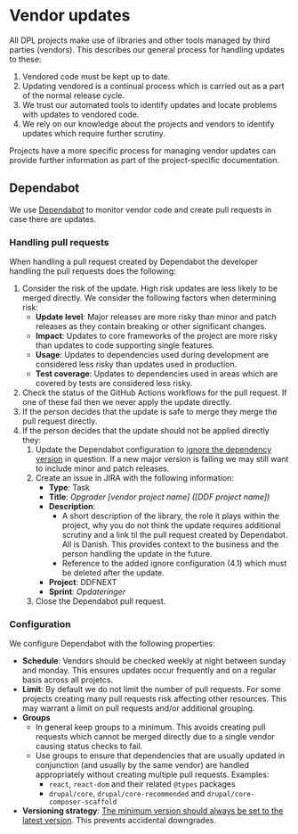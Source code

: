 # Vendor updates

All DPL projects make use of libraries and other tools managed by third parties
(vendors). This describes our general process for handling updates to these:

1. Vendored code must be kept up to date.
2. Updating vendored is a continual process which is carried out as a part of 
   the normal release cycle.
3. We trust our automated tools to identify updates and locate problems with 
   updates to vendored code.
4. We rely on our knowledge about the projects and vendors to identify updates
   which require further scrutiny.

Projects have a more specific process for managing vendor updates can provide
further information as part of the project-specific documentation.

## Dependabot

We use [Dependabot](https://docs.github.com/en/code-security/getting-started/dependabot-quickstart-guide) 
to monitor vendor code and create pull requests in case there are updates.

### Handling pull requests

When handling a pull request created by Dependabot the developer handling the
pull requests does the following:

1. Consider the risk of the update. High risk updates are less
   likely to be merged directly. We consider the following factors when 
   determining risk:
   - **Update level**: Major releases are more risky than minor and patch 
     releases as they contain breaking or other significant changes.
   - **Impact**: Updates to core frameworks of the project are more risky than 
     updates to code supporting single features.
   - **Usage**: Updates to dependencies used during development are considered
     less risky than updates used in production.
   - **Test coverage**: Updates to dependencies used in areas which are covered 
     by tests are considered less risky. 
2. Check the status of the GitHub Actions workflows for the pull request. If
   one of these fail then we never apply the update directly.
3. If the person decides that the update is safe to merge they merge the pull
   request directly.
4. If the person decides that the update should not be applied directly they:
   1. Update the Dependabot configuration to [ignore the dependency version](https://docs.github.com/en/code-security/dependabot/working-with-dependabot/dependabot-options-reference#ignore--)
      in question. If a new major version is failing we may still want to 
      include minor and patch releases.
   2. Create an issue in JIRA with the following information:
      - **Type**: Task
      - **Title**: *Opgrader [vendor project name] ([DDF project name])*
      - **Description**:
        - A short description of the library, the role it plays 
          within the project, why you do not think the update requires 
          additional scrutiny and a link til the pull request created by 
          Dependabot. All is Danish. This provides context to the business and
          the person handling the update in the future. 
        - Reference to the added ignore configuration (4.1) which must be 
          deleted after the update.
      - **Project**: DDFNEXT
      - **Sprint**: *Opdateringer*
   3. Close the Dependabot pull request.

### Configuration

We configure Dependabot with the following properties:

- **Schedule**: Vendors should be checked weekly at night between sunday and 
  monday. This ensures updates occur frequently and on a regular basis across
  all projetcs.
- **Limit**: By default we do not limit the number of pull requests. For some 
  projects creating many pull requests risk affecting other resources.
  This may warrant a limit on pull requests and/or additional grouping.
- **Groups**
  - In general keep groups to a minimum. This avoids creating pull requests
    which cannot be merged directly due to a single vendor causing status
    checks to fail.
  - Use groups to ensure that dependencies that are usually updated in 
    conjunction (and usually by the same vendor) are handled appropriately 
    without creating multiple pull requests. Examples: 
    - `react`, `react-dom` and their related `@types` packages
    - `drupal/core`, `drupal/core-recommended` and 
      `drupal/core-composer-scaffold`
- **Versioning strategy**: [The minimum version should always be set to the 
  latest version](https://docs.github.com/en/code-security/dependabot/working-with-dependabot/dependabot-options-reference#versioning-strategy--).
  This prevents accidental downgrades.
